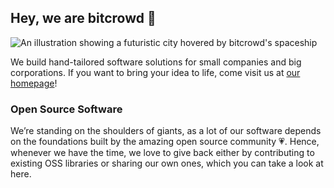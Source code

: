 ## Hey, we are bitcrowd 👋

![An illustration showing a futuristic city hovered by bitcrowd's spaceship](https://bitcrowd.net/assets/header-landscape_1500w-992799f5719297b7904493dc38f57dc640be0fbd1ad8f231ec7c7a53303cf777.jpg)

We build hand-tailored software solutions for small companies and big corporations. If you want to bring your idea to life, come visit us at [our homepage](https://bitcrowd.net)!

### Open Source Software

We’re standing on the shoulders of giants, as a lot of our software depends on the foundations built by the amazing open source community 💗. Hence, whenever we have the time, we love to give back either by contributing to existing OSS libraries or sharing our own ones, which you can take a look at here.
